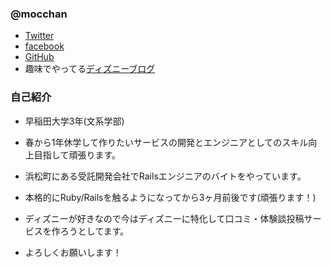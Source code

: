 ### @mocchan


- [Twitter](https://twitter.com/mocchan0625)
- [facebook](https://www.facebook.com/yuya.mottate)
- [GitHub](https://github.com/mocchan0625)
- 趣味でやってる[ディズニーブログ](http://disneylog.com/)


### 自己紹介
- 早稲田大学3年(文系学部)

- 春から1年休学して作りたいサービスの開発とエンジニアとしてのスキル向上目指して頑張ります。

- 浜松町にある受託開発会社でRailsエンジニアのバイトをやっています。

- 本格的にRuby/Railsを触るようになってから3ヶ月前後です(頑張ります！)

- ディズニーが好きなので今はディズニーに特化して口コミ・体験談投稿サービスを作ろうとしてます。

- よろしくお願いします！
